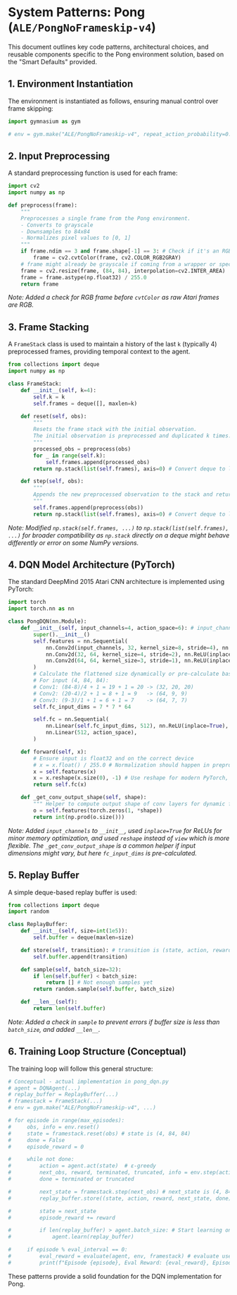 # System Patterns: Pong (`ALE/PongNoFrameskip-v4`)

This document outlines key code patterns, architectural choices, and reusable components specific to the Pong environment solution, based on the "Smart Defaults" provided.

## 1. Environment Instantiation

The environment is instantiated as follows, ensuring manual control over frame skipping:

```python
import gymnasium as gym

# env = gym.make("ALE/PongNoFrameskip-v4", repeat_action_probability=0.0)
```

## 2. Input Preprocessing

A standard preprocessing function is used for each frame:

```python
import cv2
import numpy as np

def preprocess(frame):
    """
    Preprocesses a single frame from the Pong environment.
    - Converts to grayscale
    - Downsamples to 84x84
    - Normalizes pixel values to [0, 1]
    """
    if frame.ndim == 3 and frame.shape[-1] == 3: # Check if it's an RGB frame
        frame = cv2.cvtColor(frame, cv2.COLOR_RGB2GRAY)
    # frame might already be grayscale if coming from a wrapper or specific env mode
    frame = cv2.resize(frame, (84, 84), interpolation=cv2.INTER_AREA)
    frame = frame.astype(np.float32) / 255.0
    return frame
```
*Note: Added a check for RGB frame before `cvtColor` as raw Atari frames are RGB.*

## 3. Frame Stacking

A `FrameStack` class is used to maintain a history of the last `k` (typically 4) preprocessed frames, providing temporal context to the agent.

```python
from collections import deque
import numpy as np

class FrameStack:
    def __init__(self, k=4):
        self.k = k
        self.frames = deque([], maxlen=k)

    def reset(self, obs):
        """
        Resets the frame stack with the initial observation.
        The initial observation is preprocessed and duplicated k times.
        """
        processed_obs = preprocess(obs)
        for _ in range(self.k):
            self.frames.append(processed_obs)
        return np.stack(list(self.frames), axis=0) # Convert deque to list before stacking for older numpy

    def step(self, obs):
        """
        Appends the new preprocessed observation to the stack and returns the stack.
        """
        self.frames.append(preprocess(obs))
        return np.stack(list(self.frames), axis=0) # Convert deque to list before stacking
```
*Note: Modified `np.stack(self.frames, ...)` to `np.stack(list(self.frames), ...)` for broader compatibility as `np.stack` directly on a deque might behave differently or error on some NumPy versions.*

## 4. DQN Model Architecture (PyTorch)

The standard DeepMind 2015 Atari CNN architecture is implemented using PyTorch:

```python
import torch
import torch.nn as nn

class PongDQN(nn.Module):
    def __init__(self, input_channels=4, action_space=6): # input_channels is k from FrameStack
        super().__init__()
        self.features = nn.Sequential(
            nn.Conv2d(input_channels, 32, kernel_size=8, stride=4), nn.ReLU(inplace=True),
            nn.Conv2d(32, 64, kernel_size=4, stride=2), nn.ReLU(inplace=True),
            nn.Conv2d(64, 64, kernel_size=3, stride=1), nn.ReLU(inplace=True),
        )
        # Calculate the flattened size dynamically or pre-calculate based on 84x84 input
        # For input (4, 84, 84):
        # Conv1: (84-8)/4 + 1 = 19 + 1 = 20 -> (32, 20, 20)
        # Conv2: (20-4)/2 + 1 = 8 + 1 = 9   -> (64, 9, 9)
        # Conv3: (9-3)/1 + 1 = 6 + 1 = 7    -> (64, 7, 7)
        self.fc_input_dims = 7 * 7 * 64

        self.fc = nn.Sequential(
            nn.Linear(self.fc_input_dims, 512), nn.ReLU(inplace=True),
            nn.Linear(512, action_space),
        )

    def forward(self, x):
        # Ensure input is float32 and on the correct device
        # x = x.float() / 255.0 # Normalization should happen in preprocess
        x = self.features(x)
        x = x.reshape(x.size(0), -1) # Use reshape for modern PyTorch, or view
        return self.fc(x)

    def _get_conv_output_shape(self, shape):
        """ Helper to compute output shape of conv layers for dynamic fc input size """
        o = self.features(torch.zeros(1, *shape))
        return int(np.prod(o.size()))
```
*Note: Added `input_channels` to `__init__`, used `inplace=True` for ReLUs for minor memory optimization, and used `reshape` instead of `view` which is more flexible. The `_get_conv_output_shape` is a common helper if input dimensions might vary, but here `fc_input_dims` is pre-calculated.*

## 5. Replay Buffer

A simple deque-based replay buffer is used:

```python
from collections import deque
import random

class ReplayBuffer:
    def __init__(self, size=int(1e5)):
        self.buffer = deque(maxlen=size)

    def store(self, transition): # transition is (state, action, reward, next_state, done)
        self.buffer.append(transition)

    def sample(self, batch_size=32):
        if len(self.buffer) < batch_size:
            return [] # Not enough samples yet
        return random.sample(self.buffer, batch_size)

    def __len__(self):
        return len(self.buffer)
```
*Note: Added a check in `sample` to prevent errors if buffer size is less than `batch_size`, and added `__len__`.*

## 6. Training Loop Structure (Conceptual)

The training loop will follow this general structure:

```python
# Conceptual - actual implementation in pong_dqn.py
# agent = DQNAgent(...)
# replay_buffer = ReplayBuffer(...)
# framestack = FrameStack(...)
# env = gym.make("ALE/PongNoFrameskip-v4", ...)

# for episode in range(max_episodes):
#     obs, info = env.reset()
#     state = framestack.reset(obs) # state is (4, 84, 84)
#     done = False
#     episode_reward = 0

#     while not done:
#         action = agent.act(state)  # ε-greedy
#         next_obs, reward, terminated, truncated, info = env.step(action)
#         done = terminated or truncated

#         next_state = framestack.step(next_obs) # next_state is (4, 84, 84)
#         replay_buffer.store((state, action, reward, next_state, done))

#         state = next_state
#         episode_reward += reward

#         if len(replay_buffer) > agent.batch_size: # Start learning once buffer has enough samples
#             agent.learn(replay_buffer)

#     if episode % eval_interval == 0:
#         eval_reward = evaluate(agent, env, framestack) # evaluate uses agent.act with epsilon=0
#         print(f"Episode {episode}, Eval Reward: {eval_reward}, Episode Reward: {episode_reward}")
```

These patterns provide a solid foundation for the DQN implementation for Pong.
